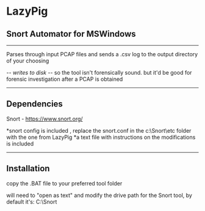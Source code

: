 # LazyPig
## Snort Automator for MSWindows
______________________________

Parses through input PCAP files and sends a .csv log to the output directory of your choosing

--  *writes to disk* --  so the tool isn't forensically sound.  but it'd be good for forensic investigation after a PCAP is obtained

_______________________________
## Dependencies

Snort  -  https://www.snort.org/

*snort config is included , replace the snort.conf in the c:\Snort\etc folder with the one from LazyPig
*a text file with instructions on the modifications is included

_______________________________

## Installation

copy the .BAT file to your preferred tool folder

will need to "open as text" and modify the drive path for the Snort tool,  by default it's:  C:\Snort


